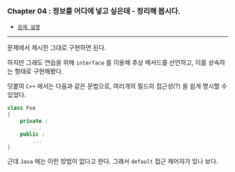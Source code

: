 
### Chapter 04 : 정보를 어디에 넣고 싶은데 - 정리해 봅시다.

- [`문제 설명`](./README.md)

---

문제에서 제시한 그대로 구현하면 된다.

하지만 그래도 연습을 위해 `interface` 를 이용해 추상 메서드를 선언하고, 이를 상속하는 형태로 구현해봤다.

덧붙여 `C++` 에서는 다음과 같은 문법으로, 여러개의 필드의 접근성(?) 을 쉽게 명시할 수 있었다.

```cpp
class Foo
{
    private :
        ...
    public : 
        ...
}
```

근데 `Java` 에는 이런 방법이 없다고 한다. 그래서 `default` 접근 제어자가 있나 보다.

